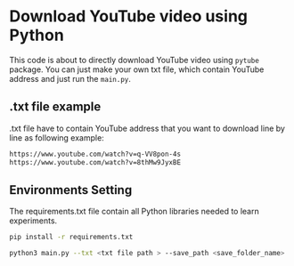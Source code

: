 # Download YouTube video using Python

This code is about to directly download YouTube video using `pytube` package.
You can just make your own txt file, which contain YouTube address and just run the `main.py`.


## .txt file example 
.txt file have to contain YouTube address that you want to download line by line as following example: 
```txt
https://www.youtube.com/watch?v=q-VV8pon-4s
https://www.youtube.com/watch?v=8thMw9JyxBE
```

## Environments Setting

The requirements.txt file contain all Python libraries needed to learn experiments.

```bash
pip install -r requirements.txt
```

```bash
python3 main.py --txt <txt file path > --save_path <save_folder_name>
```
